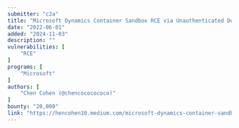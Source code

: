 ```yaml
---
submitter: "c2a"
title: "Microsoft Dynamics Container Sandbox RCE via Unauthenticated Docker Remote API 20,000$ Bounty"
date: "2022-06-01"
added: "2024-11-03"
description: ""
vulnerabilities: [
    "RCE"
]
programs: [
    "Microsoft"
]
authors: [
    "Chen Cohen (@chencococococo)"
]
bounty: "20,000"
link: "https://hencohen10.medium.com/microsoft-dynamics-container-sandbox-rce-via-unauthenticated-docker-remote-api-20-000-bounty-7f726340a93b"
---
```




